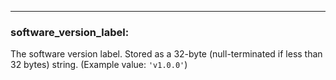 ---
### **software_version_label:**
The software version label. Stored as a 32-byte (null-terminated if less than 32 bytes) string. (Example value: `'v1.0.0'`)
